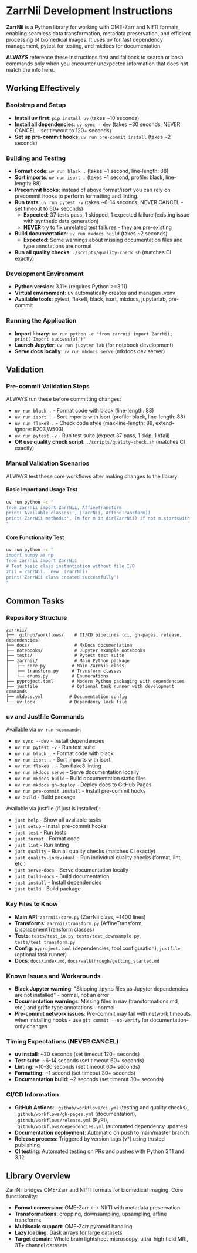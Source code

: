# ZarrNii Development Instructions

**ZarrNii** is a Python library for working with OME-Zarr and NIfTI formats, enabling seamless data transformation, metadata preservation, and efficient processing of biomedical images. It uses uv for fast dependency management, pytest for testing, and mkdocs for documentation.

**ALWAYS** reference these instructions first and fallback to search or bash commands only when you encounter unexpected information that does not match the info here.

## Working Effectively

### Bootstrap and Setup
- **Install uv first**: `pip install uv` (takes ~10 seconds)
- **Install all dependencies**: `uv sync --dev` (takes ~30 seconds, NEVER CANCEL - set timeout to 120+ seconds)
- **Set up pre-commit hooks**: `uv run pre-commit install` (takes ~2 seconds)

### Building and Testing  
- **Format code**: `uv run black .` (takes ~1 second, line-length: 88)  
- **Sort imports**: `uv run isort .` (takes ~1 second, profile: black, line-length: 88)
- **Precommit hooks**: instead of above format/isort you can rely on precommit hooks to perform formatting and linting.
- **Run tests**: `uv run pytest -v` (takes ~6-14 seconds, NEVER CANCEL - set timeout to 60+ seconds)
  - **Expected**: 37 tests pass, 1 skipped, 1 expected failure (existing issue with synthetic data generation)
  - **NEVER** try to fix unrelated test failures - they are pre-existing
- **Build documentation**: `uv run mkdocs build` (takes ~2 seconds)
  - **Expected**: Some warnings about missing documentation files and type annotations are normal
- **Run all quality checks**: `./scripts/quality-check.sh` (matches CI exactly)

### Development Environment
- **Python version**: 3.11+ (requires Python >=3.11)
- **Virtual environment**: uv automatically creates and manages .venv
- **Available tools**: pytest, flake8, black, isort, mkdocs, jupyterlab, pre-commit

### Running the Application
- **Import library**: `uv run python -c "from zarrnii import ZarrNii; print('Import successful')"`
- **Launch Jupyter**: `uv run jupyter lab` (for notebook development)
- **Serve docs locally**: `uv run mkdocs serve` (mkdocs dev server)

## Validation

### Pre-commit Validation Steps
ALWAYS run these before committing changes:
- `uv run black .` - Format code with black (line-length: 88)
- `uv run isort .` - Sort imports with isort (profile: black, line-length: 88)  
- `uv run flake8 .` - Check code style (max-line-length: 88, extend-ignore: E203,W503)
- `uv run pytest -v` - Run test suite (expect 37 pass, 1 skip, 1 xfail)
- **OR use quality check script**: `./scripts/quality-check.sh` (matches CI exactly)

### Manual Validation Scenarios
ALWAYS test these core workflows after making changes to the library:

#### Basic Import and Usage Test
```bash
uv run python -c "
from zarrnii import ZarrNii, AffineTransform
print('Available classes:', [ZarrNii, AffineTransform])
print('ZarrNii methods:', [m for m in dir(ZarrNii) if not m.startswith('_')][:5])
"
```

#### Core Functionality Test  
```bash
uv run python -c "
import numpy as np
from zarrnii import ZarrNii
# Test basic class instantiation without file I/O
znii = ZarrNii.__new__(ZarrNii)
print('ZarrNii class created successfully')
"
```

## Common Tasks

### Repository Structure
```
zarrnii/
├── .github/workflows/    # CI/CD pipelines (ci, gh-pages, release, dependencies)  
├── docs/                 # MkDocs documentation
├── notebooks/            # Jupyter example notebooks
├── tests/                # Pytest test suite
├── zarrnii/              # Main Python package
│   ├── core.py          # Main ZarrNii class
│   ├── transform.py     # Transform classes  
│   └── enums.py         # Enumerations
├── pyproject.toml       # Modern Python packaging with dependencies
├── justfile             # Optional task runner with development commands
├── mkdocs.yml          # Documentation config
└── uv.lock             # Dependency lock file
```

### uv and Justfile Commands
Available via `uv run <command>`:
- `uv sync --dev` - Install dependencies  
- `uv run pytest -v` - Run test suite
- `uv run black .` - Format code with black
- `uv run isort .` - Sort imports with isort
- `uv run flake8 .` - Run flake8 linting  
- `uv run mkdocs serve` - Serve documentation locally
- `uv run mkdocs build` - Build documentation static files
- `uv run mkdocs gh-deploy` - Deploy docs to GitHub Pages
- `uv run pre-commit install` - Install pre-commit hooks
- `uv build` - Build package

Available via justfile (if just is installed):
- `just help` - Show all available tasks
- `just setup` - Install pre-commit hooks
- `just test` - Run tests
- `just format` - Format code
- `just lint` - Run linting
- `just quality` - Run all quality checks (matches CI exactly)
- `just quality-individual` - Run individual quality checks (format, lint, etc.)
- `just serve-docs` - Serve documentation locally
- `just build-docs` - Build documentation
- `just install` - Install dependencies
- `just build` - Build package

### Key Files to Know
- **Main API**: `zarrnii/core.py` (ZarrNii class, ~1400 lines)
- **Transforms**: `zarrnii/transform.py` (AffineTransform, DisplacementTransform classes)  
- **Tests**: `tests/test_io.py`, `tests/test_downsample.py`, `tests/test_transform.py`
- **Config**: `pyproject.toml` (dependencies, tool configuration), `justfile` (optional task runner)
- **Docs**: `docs/index.md`, `docs/walkthrough/getting_started.md`

### Known Issues and Workarounds
- **Black Jupyter warning**: "Skipping .ipynb files as Jupyter dependencies are not installed" - normal, not an error
- **Documentation warnings**: Missing files in nav (transformations.md, etc.) and griffe type annotations - normal
- **Pre-commit network issues**: Pre-commit may fail with network timeouts when installing hooks - use `git commit --no-verify` for documentation-only changes

### Timing Expectations (NEVER CANCEL)
- **uv install**: ~30 seconds (set timeout 120+ seconds)
- **Test suite**: ~6-14 seconds (set timeout 60+ seconds)  
- **Linting**: ~10-30 seconds (set timeout 60+ seconds)
- **Formatting**: ~1 second (set timeout 30+ seconds)
- **Documentation build**: ~2 seconds (set timeout 30+ seconds)

### CI/CD Information
- **GitHub Actions**: `.github/workflows/ci.yml` (testing and quality checks), `.github/workflows/gh-pages.yml` (documentation), `.github/workflows/release.yml` (PyPI), `.github/workflows/dependencies.yml` (automated dependency updates)
- **Documentation deployment**: Automatic on push to main/master branch
- **Release process**: Triggered by version tags (v*) using trusted publishing
- **CI testing**: Automated testing on PRs and pushes with Python 3.11 and 3.12

## Library Overview
ZarrNii bridges OME-Zarr and NIfTI formats for biomedical imaging. Core functionality:
- **Format conversion**: OME-Zarr ⟷ NIfTI with metadata preservation  
- **Transformations**: cropping, downsampling, upsampling, affine transforms
- **Multiscale support**: OME-Zarr pyramid handling
- **Lazy loading**: Dask arrays for large datasets
- **Target domain**: Whole brain lightsheet microscopy, ultra-high field MRI, 3T+ channel datasets

